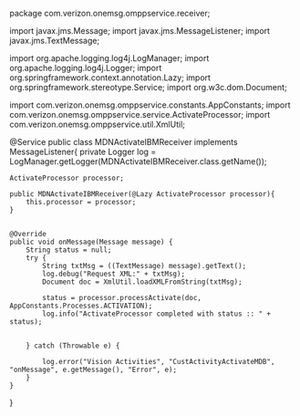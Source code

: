 package com.verizon.onemsg.omppservice.receiver;

import javax.jms.Message;
import javax.jms.MessageListener;
import javax.jms.TextMessage;

import org.apache.logging.log4j.LogManager;
import org.apache.logging.log4j.Logger;
import org.springframework.context.annotation.Lazy;
import org.springframework.stereotype.Service;
import org.w3c.dom.Document;

import com.verizon.onemsg.omppservice.constants.AppConstants;
import com.verizon.onemsg.omppservice.service.ActivateProcessor;
import com.verizon.onemsg.omppservice.util.XmlUtil;

@Service
public class MDNActivateIBMReceiver implements MessageListener{
	private Logger log = LogManager.getLogger(MDNActivateIBMReceiver.class.getName());
	
	ActivateProcessor processor;
		
	public MDNActivateIBMReceiver(@Lazy ActivateProcessor processor){
		this.processor = processor;
	}
	
	
	@Override
	public void onMessage(Message message) {
		String status = null;
		try {
			String txtMsg = ((TextMessage) message).getText();
			log.debug("Request XML:" + txtMsg);
			Document doc = XmlUtil.loadXMLFromString(txtMsg);
			
			status = processor.processActivate(doc,  AppConstants.Processes.ACTIVATION);
			log.info("ActivateProcessor completed with status :: " + status);				
									
			
		} catch (Throwable e) {
			
			log.error("Vision Activities", "CustActivityActivateMDB", "onMessage", e.getMessage(), "Error", e);			
		}
	}

}
